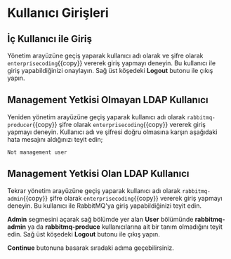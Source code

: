 # Kullanıcı Girişleri

## İç Kullanıcı ile Giriş

Yönetim arayüzüne geçiş yaparak kullanıcı adı olarak ve şifre olarak `enterprisecoding`{{copy}} vererek giriş yapmayı deneyin. Bu kullanıcı ile giriş yapabildiğinizi onaylayın. Sağ üst köşedeki **Logout** butonu ile çıkış yapın.

## Management Yetkisi Olmayan LDAP Kullanıcı

Yeniden yönetim arayüzüne geçiş yaparak kullanıcı adı olarak `rabbitmq-producer`{{copy}} şifre olarak `enterprisecoding`{{copy}} vererek giriş yapmayı deneyin.
Kullanıcı adı ve şifresi doğru olmasına karşın aşağıdaki hata mesajını aldığınızı teyit edin;

`Not management user`

## Management Yetkisi Olan LDAP Kullanıcı

Tekrar yönetim arayüzüne geçiş yaparak kullanıcı adı olarak `rabbitmq-admin`{{copy}} şifre olarak `enterprisecoding`{{copy}} vererek giriş yapmayı deneyin. Bu kullanıcı ile RabbitMQ'ya giriş yapabildiğinizi teyit edin.

**Admin** segmesini açarak sağ bölümde yer alan **User** bölümünde **rabbitmq-admin** ya da **rabbitmq-produce** kullanıcılarına ait bir tanım olmadığını teyit edin. Sağ üst köşedeki **Logout** butonu ile çıkış yapın.

**Continue** butonuna basarak sıradaki adıma geçebilirsiniz.